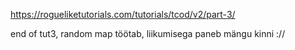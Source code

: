 https://rogueliketutorials.com/tutorials/tcod/v2/part-3/

end of tut3, random map töötab, liikumisega paneb mängu kinni ://